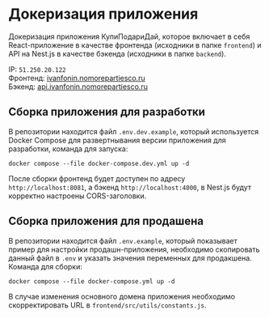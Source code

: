 # Докеризация приложения

Докеризация приложения КупиПодариДай, которое включает в себя React-приложение в качестве фронтенда (исходники в папке `frontend`) и API на Nest.js в качестве бэкенда (исходники в папке `backend`). 

IP: `51.250.20.122`  
Фронтенд: [ivanfonin.nomorepartiesco.ru](https://ivanfonin.nomorepartiesco.ru/)  
Бэкенд: [api.ivanfonin.nomorepartiesco.ru](https://api.ivanfonin.nomorepartiesco.ru/)  

## Сборка приложения для разработки

В репозитории находится файл `.env.dev.example`, который используется Docker Compose для развертнывания версии приложения для разработки, команда для запуска:

`docker compose --file docker-compose.dev.yml up -d`

После сборки фронтенд будет доступен по адресу `http://localhost:8081`, а бэкенд `http://localhost:4000`, в Nest.js будут корректно настроены CORS-заголовки.

## Сборка приложения для продашена

В репозитории находится файл `.env.example`, который показывает пример для настройки продашн-приложения, необходимо скопировать данный файл в `.env` и указать значения переменных для продакшена. Команда для сборки: 

`docker compose --file docker-compose.yml up -d`

В случае изменения основного домена приложения необходимо скорректировать URL в `frontend/src/utils/constants.js`.